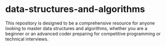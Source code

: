 # data-structures-and-algorithms
This repository is designed to be a comprehensive resource for anyone looking to master data structures and algorithms, whether you are a beginner or an advanced coder preparing for competitive programming or technical interviews.
